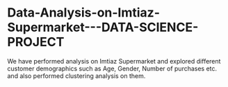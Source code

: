 # Data-Analysis-on-Imtiaz-Supermarket---DATA-SCIENCE-PROJECT
We have performed analysis on Imtiaz Supermarket and explored different customer demographics such as Age, Gender, Number of purchases etc. and also performed clustering analysis on them.
